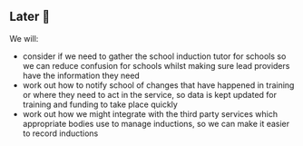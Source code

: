 ## Later 🔮

We will:

* consider if we need to gather the school induction tutor for schools so we can reduce confusion for schools whilst making sure lead providers have the information they need
* work out how to notify school of changes that have happened in training or where they need to act in the service, so data is kept updated for training and funding to take place quickly
* work out how we might integrate with the third party services which appropriate bodies use to manage inductions, so we can make it easier to record inductions

